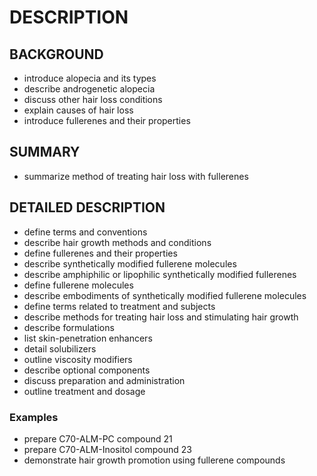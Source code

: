 # DESCRIPTION

## BACKGROUND

- introduce alopecia and its types
- describe androgenetic alopecia
- discuss other hair loss conditions
- explain causes of hair loss
- introduce fullerenes and their properties

## SUMMARY

- summarize method of treating hair loss with fullerenes

## DETAILED DESCRIPTION

- define terms and conventions
- describe hair growth methods and conditions
- define fullerenes and their properties
- describe synthetically modified fullerene molecules
- describe amphiphilic or lipophilic synthetically modified fullerenes
- define fullerene molecules
- describe embodiments of synthetically modified fullerene molecules
- define terms related to treatment and subjects
- describe methods for treating hair loss and stimulating hair growth
- describe formulations
- list skin-penetration enhancers
- detail solubilizers
- outline viscosity modifiers
- describe optional components
- discuss preparation and administration
- outline treatment and dosage

### Examples

- prepare C70-ALM-PC compound 21
- prepare C70-ALM-Inositol compound 23
- demonstrate hair growth promotion using fullerene compounds


